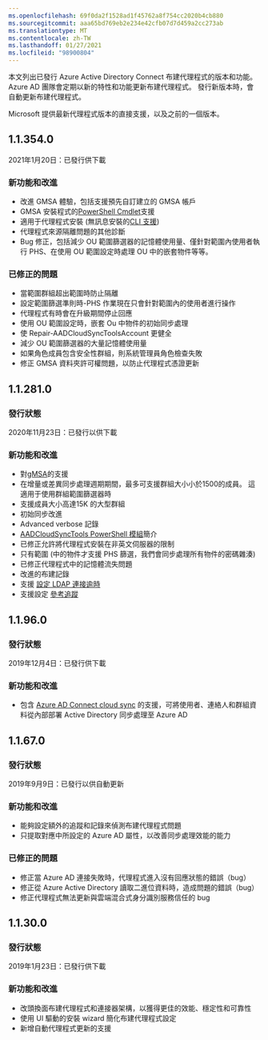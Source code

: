 ```yaml
---
ms.openlocfilehash: 69f0da2f1528ad1f45762a8f754cc2020b4cb880
ms.sourcegitcommit: aaa65bd769eb2e234e42cfb07d7d459a2cc273ab
ms.translationtype: MT
ms.contentlocale: zh-TW
ms.lasthandoff: 01/27/2021
ms.locfileid: "98900804"
---
```

本文列出已發行 Azure Active Directory Connect 布建代理程式的版本和功能。 Azure AD 團隊會定期以新的特性和功能更新布建代理程式。 發行新版本時，會自動更新布建代理程式。 

Microsoft 提供最新代理程式版本的直接支援，以及之前的一個版本。

## <a name="113540"></a>1.1.354.0

2021年1月20日：已發行供下載

### <a name="new-features-and-improvements"></a>新功能和改進
- 改進 GMSA 體驗，包括支援預先自訂建立的 GMSA 帳戶
- GMSA 安裝程式的[PowerShell Cmdlet](../articles/active-directory/cloud-sync/how-to-gmsa-cmdlets.md)支援
- 適用于代理程式安裝 (無訊息安裝的[CLI 支援](../articles/active-directory/cloud-sync/how-to-install-pshell.md)) 
- 代理程式來源隔離問題的其他診斷
- Bug 修正，包括減少 OU 範圍篩選器的記憶體使用量、僅針對範圍內使用者執行 PHS、在使用 OU 範圍設定時處理 OU 中的嵌套物件等等。 


### <a name="fixed-issues"></a>已修正的問題
-    當範圍群組超出範圍時防止隔離
-   設定範圍篩選準則時-PHS 作業現在只會針對範圍內的使用者進行操作
-   代理程式有時會在升級期間停止回應
-   使用 OU 範圍設定時，嵌套 Ou 中物件的初始同步處理
-   使 Repair-AADCloudSyncToolsAccount 更健全
-   減少 OU 範圍篩選器的大量記憶體使用量
-   如果角色成員包含安全性群組，則系統管理員角色檢查失敗
-   修正 GMSA 資料夾許可權問題，以防止代理程式憑證更新







## <a name="112810"></a>1.1.281.0

### <a name="release-status"></a>發行狀態

2020年11月23日：已發行以供下載

### <a name="new-features-and-improvements"></a>新功能和改進

* 對[gMSA](../articles/active-directory/cloud-sync/how-to-prerequisites.md#group-managed-service-accounts)的支援
* 在增量或差異同步處理週期期間，最多可支援群組大小小於1500的成員。 這適用于使用群組範圍篩選器時
* 支援成員大小高達15K 的大型群組
* 初始同步改進
* Advanced verbose 記錄
* [AADCloudSyncTools PowerShell 模組](../articles/active-directory/cloud-sync/reference-powershell.md)簡介
* 已修正允許將代理程式安裝在非英文伺服器的限制
* 只有範圍 (中的物件才支援 PHS 篩選，我們會同步處理所有物件的密碼雜湊) 
* 已修正代理程式中的記憶體流失問題
* 改進的布建記錄
* 支援 [設定 LDAP 連接逾時](../articles/active-directory/cloud-sync/how-to-manage-registry-options.md#configure-ldap-connection-timeout) 
* 支援設定 [參考追蹤](../articles/active-directory/cloud-sync/how-to-manage-registry-options.md#configure-referral-chasing) 


## <a name="11960"></a>1.1.96.0

### <a name="release-status"></a>發行狀態

2019年12月4日：已發行供下載

### <a name="new-features-and-improvements"></a>新功能和改進

* 包含 [Azure AD Connect cloud sync](../articles/active-directory/cloud-sync/what-is-cloud-sync.md) 的支援，可將使用者、連絡人和群組資料從內部部署 Active Directory 同步處理至 Azure AD


## <a name="11670"></a>1.1.67.0

### <a name="release-status"></a>發行狀態

2019年9月9日：已發行以供自動更新

### <a name="new-features-and-improvements"></a>新功能和改進

* 能夠設定額外的追蹤和記錄來偵測布建代理程式問題
* 只提取對應中所設定的 Azure AD 屬性，以改善同步處理效能的能力

### <a name="fixed-issues"></a>已修正的問題

* 修正當 Azure AD 連接失敗時，代理程式進入沒有回應狀態的錯誤（bug）
* 修正從 Azure Active Directory 讀取二進位資料時，造成問題的錯誤（bug）
* 修正代理程式無法更新與雲端混合式身分識別服務信任的 bug

## <a name="11300"></a>1.1.30.0

### <a name="release-status"></a>發行狀態

2019年1月23日：已發行供下載

### <a name="new-features-and-improvements"></a>新功能和改進

* 改頭換面布建代理程式和連接器架構，以獲得更佳的效能、穩定性和可靠性 
* 使用 UI 驅動的安裝 wizard 簡化布建代理程式設定 
* 新增自動代理程式更新的支援